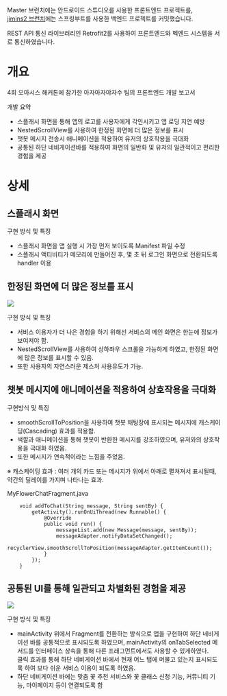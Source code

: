 Master 브런치에는 안드로이드 스튜디오를 사용한 프론트엔드 프로젝트를, <br>
[jimins2 브런치](https://github.com/4th-Oasis-Hackathon/AjaajaYajasu/tree/jimin2)에는 스프링부트를 사용한 백엔드 프로젝트를 커밋했습니다.

REST API 통신 라이브러리인 Retrofit2를 사용하여 프론트엔드와 벡엔드 시스템을 서로 통신하였습니다.





# 개요

4회 오아시스 해커톤에 참가한 아자아자야자수 팀의 프론트엔드 개발 보고서

개발 요약

- 스플래시 화면을 통해 앱의 로고를 사용자에게 각인시키고 앱 로딩 지연 예방    
- NestedScrollView를 사용하여 한정된 화면에 더 많은 정보를 표시
- 챗봇 메시지 전송시 애니메이션을 적용하여 유저의 상호작용을 극대화
- 공통된 하단 네비게이션바를 적용하여 화면의 일반화 및 유저의 일관적이고 편리한 경험을 제공

# 상세

## 스플래시 화면

구현 방식 및 특징
 - 스플래시 화면을 앱 실행 시 가장 먼저 보이도록 Manifest 파일 수정
 - 스플래시 액티비티가 메모리에 만들어진 후, 몇 초 뒤 로그인 화면으로 전환되도록 handler 이용


## 한정된 화면에 더 많은 정보를 표시

![](https://velog.velcdn.com/images/2jooin1207/post/d3fa2934-b86a-4696-a42b-ab82340de4df/image.PNG)

구현 방식 및 특징
- 서비스 이용자가 더 나은 경험을 하기 위해선 서비스의 메인 화면은 한눈에 정보가 보여져야 함.
- NestedScrollView를 사용하여 상하좌우 스크롤을 가능하게 하였고, 한정된 화면에 많은 정보를 표시할 수 있음.
- 또한 사용자의 자연스러운 제스처 사용유도가 가능.

## 챗봇 메시지에 애니메이션을 적용하여 상호작용을 극대화

구현방식 및 특징
- smoothScrollToPosition을 사용하여 챗봇 채팅장에 표시되는 메시지에 캐스케이딩(Cascading) 효과를 적용함.
- 색깔과 애니메이션을 통해 챗봇이 반환한 메시지를 강조하였으며, 유저와의 상호작용을 극대화 하였음.
- 또한 메시지가 연속적이라는 느낌을 주었음.

※ 캐스케이딩 효과 : 여러 개의 카드 또는 메시지가 위에서 아래로 펼쳐져서 표시될때, 약간의 딜레이를 가지며 나타나는 효과.


MyFlowerChatFragment.java
~~~
    void addToChat(String message, String sentBy) {
        getActivity().runOnUiThread(new Runnable() {
            @Override
            public void run() {
                messageList.add(new Message(message, sentBy));
                messageAdapter.notifyDataSetChanged();
                recyclerView.smoothScrollToPosition(messageAdapter.getItemCount());
            }
        });
    }

~~~



## 공통된 UI를 통해 일관되고 차별화된 경험을 제공

![](https://velog.velcdn.com/images/2jooin1207/post/ad1fd1fa-5297-4c9e-8ef7-982f6562cb2f/image.PNG)


구현 방식 및 특징
- mainActivity 위에서 Fragment를 전환하는 방식으로 앱을 구현하여 하단 네비게이션 바를 공통적으로 표시되도록 하였으며, mainActivity의 onTabSelected 메서드를 인터페이스 상속을 통해 다른 프래그먼트에서도 사용할 수 있게하였다. <br>
  클릭 효과를 통해 하단 네비게이션 바에서 현재 어느 탭에 머물고 있는지 표시되도록 하여 보다 쉬운 서비스 이용이 되도록 하였음.
- 하단 네비게이션 바에는 맞춤 꽃 추천 서비스와 꽃 클래스 신청 기능, 커뮤니티 기능, 마이페이지 등이 연결되도록 함<br>
   


